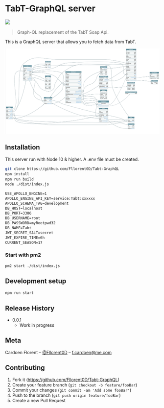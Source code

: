 # TabT-GraphQL server
![](https://github.com/Fllorent0D/Tabt-GraphQL/workflows/Build/badge.svg)
> Graph-QL replacement of the TabT Soap Api.

This is a GraphQL server that allows you to fetch data from TabT. 

![](voyager.png)

## Installation

This server run with Node 10 & higher. A .env file must be created.

```sh
git clone https://github.com/Fllorent0D/Tabt-GraphQL
npm install
npm run build
node ./dist/index.js
```

```dotenv
USE_APOLLO_ENGINE=1
APOLLO_ENGINE_API_KEY=service:Tabt:xxxxxx
APOLLO_SCHEMA_TAG=development
DB_HOST=localhost
DB_PORT=3306
DB_USERNAME=root
DB_PASSWORD=myRootpwd32
DB_NAME=Tabt
JWT_SECRET_SALT=secret
JWT_EXPIRE_TIME=6h
CURRENT_SEASON=17
```

### Start with pm2

```sh
pm2 start ./dist/index.js
```

## Development setup

```sh
npm run start
```

## Release History

* 0.0.1
    * Work in progress

## Meta

Cardoen Florent – [@Fllorent0D](https://twitter.com/fllorent0D) – f.cardoen@me.com

## Contributing

1. Fork it (<https://github.com/Fllorent0D/Tabt-GraphQL>)
2. Create your feature branch (`git checkout -b feature/fooBar`)
3. Commit your changes (`git commit -am 'Add some fooBar'`)
4. Push to the branch (`git push origin feature/fooBar`)
5. Create a new Pull Request
